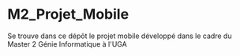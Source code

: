 # M2_Projet_Mobile
Se trouve dans ce dépôt le projet mobile développé dans le cadre du Master 2 Génie Informatique à l'UGA
